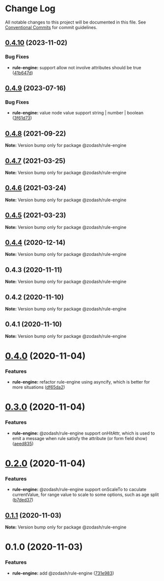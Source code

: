 # Change Log

All notable changes to this project will be documented in this file.
See [Conventional Commits](https://conventionalcommits.org) for commit guidelines.

## [0.4.10](https://github.com/zcorky/zodash/compare/@zodash/rule-engine@0.4.9...@zodash/rule-engine@0.4.10) (2023-11-02)


### Bug Fixes

* **rule-engine:** support allow not involve attributes should be true ([41b647d](https://github.com/zcorky/zodash/commit/41b647d5ae8fb23eb86aff72a0af53ae38ac4646))





## [0.4.9](https://github.com/zcorky/zodash/compare/@zodash/rule-engine@0.4.8...@zodash/rule-engine@0.4.9) (2023-07-16)


### Bug Fixes

* **rule-engine:** value node value support string | number | boolean ([3f61d73](https://github.com/zcorky/zodash/commit/3f61d73703af5006096c4383c43b88e10c567f73))





## [0.4.8](https://github.com/zcorky/zodash/compare/@zodash/rule-engine@0.4.7...@zodash/rule-engine@0.4.8) (2021-09-22)

**Note:** Version bump only for package @zodash/rule-engine





## [0.4.7](https://github.com/zcorky/zodash/compare/@zodash/rule-engine@0.4.6...@zodash/rule-engine@0.4.7) (2021-03-25)

**Note:** Version bump only for package @zodash/rule-engine





## [0.4.6](https://github.com/zcorky/zodash/compare/@zodash/rule-engine@0.4.5...@zodash/rule-engine@0.4.6) (2021-03-24)

**Note:** Version bump only for package @zodash/rule-engine





## [0.4.5](https://github.com/zcorky/zodash/compare/@zodash/rule-engine@0.4.4...@zodash/rule-engine@0.4.5) (2021-03-23)

**Note:** Version bump only for package @zodash/rule-engine





## [0.4.4](https://github.com/zcorky/zodash/compare/@zodash/rule-engine@0.4.3...@zodash/rule-engine@0.4.4) (2020-12-14)

**Note:** Version bump only for package @zodash/rule-engine





## 0.4.3 (2020-11-11)

**Note:** Version bump only for package @zodash/rule-engine





## 0.4.2 (2020-11-10)

**Note:** Version bump only for package @zodash/rule-engine





## 0.4.1 (2020-11-10)

**Note:** Version bump only for package @zodash/rule-engine





# [0.4.0](https://github.com/zcorky/zodash/compare/@zodash/rule-engine@0.3.0...@zodash/rule-engine@0.4.0) (2020-11-04)


### Features

* **rule-engine:** refactor rule-engine using asyncify, which is better for more situations ([df65da2](https://github.com/zcorky/zodash/commit/df65da21edd1c9b51bf767929f9f59d798e78863))





# [0.3.0](https://github.com/zcorky/zodash/compare/@zodash/rule-engine@0.2.0...@zodash/rule-engine@0.3.0) (2020-11-04)


### Features

* **rule-engine:** @zodash/rule-engine support onHitAttr, which is used to emit a message when rule satisfy the attribute (or form field show) ([aeed835](https://github.com/zcorky/zodash/commit/aeed8351e03794fc2916396233698fe9b45cacf9))





# [0.2.0](https://github.com/zcorky/zodash/compare/@zodash/rule-engine@0.1.1...@zodash/rule-engine@0.2.0) (2020-11-04)


### Features

* **rule-engine:** @zodash/rule-engine support onScaleTo to caculate currentValue, for range value to scale to some options, such as age split ([b7ded37](https://github.com/zcorky/zodash/commit/b7ded37b5f3eb1b8b59e33f7c101fbd32ff7beec))





## [0.1.1](https://github.com/zcorky/zodash/compare/@zodash/rule-engine@0.1.0...@zodash/rule-engine@0.1.1) (2020-11-03)

**Note:** Version bump only for package @zodash/rule-engine





# 0.1.0 (2020-11-03)


### Features

* **rule-engine:** add @zodash/rule-engine ([731e983](https://github.com/zcorky/zodash/commit/731e983eb0669a2a00b87d9348fded66dbffa617))
